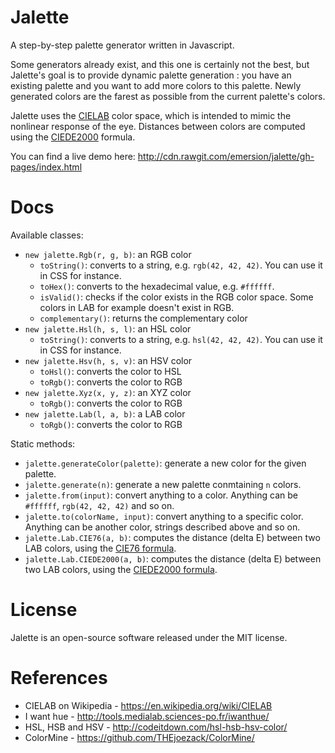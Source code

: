 Jalette
=======

A step-by-step palette generator written in Javascript.

Some generators already exist, and this one is certainly not the best, but Jalette's goal is to provide dynamic palette generation : you have an existing palette and you want to add more colors to this palette. Newly generated colors are the farest as possible from the current palette's colors.

Jalette uses the [CIELAB](http://en.wikipedia.org/wiki/CIELAB) color space, which is intended to mimic the nonlinear response of the eye. Distances between colors are computed using the [CIEDE2000](http://en.wikipedia.org/wiki/Color_difference#CIEDE2000) formula.

You can find a live demo here: http://cdn.rawgit.com/emersion/jalette/gh-pages/index.html

Docs
====

Available classes:
* `new jalette.Rgb(r, g, b)`: an RGB color
  * `toString()`: converts to a string, e.g. `rgb(42, 42, 42)`. You can use it in CSS for instance.
  * `toHex()`: converts to the hexadecimal value, e.g. `#ffffff`.
  * `isValid()`: checks if the color exists in the RGB color space. Some colors in LAB for example doesn't exist in RGB.
  * `complementary()`: returns the complementary color
* `new jalette.Hsl(h, s, l)`: an HSL color
  * `toString()`: converts to a string, e.g. `hsl(42, 42, 42)`. You can use it in CSS for instance.
* `new jalette.Hsv(h, s, v)`: an HSV color
  * `toHsl()`: converts the color to HSL
  * `toRgb()`: converts the color to RGB
* `new jalette.Xyz(x, y, z)`: an XYZ color
  * `toRgb()`: converts the color to RGB
* `new jalette.Lab(l, a, b)`: a LAB color
  * `toRgb()`: converts the color to RGB

Static methods:
* `jalette.generateColor(palette)`: generate a new color for the given palette.
* `jalette.generate(n)`: generate a new palette conmtaining `n` colors.
* `jalette.from(input)`: convert anything to a color. Anything can be `#ffffff`, `rgb(42, 42, 42)` and so on.
* `jalette.to(colorName, input)`: convert anything to a specific color. Anything can be another color, strings described above and so on.
* `jalette.Lab.CIE76(a, b)`: computes the distance (delta E) between two LAB colors, using the [CIE76 formula](http://en.wikipedia.org/wiki/Color_difference#CIE76).
* `jalette.Lab.CIEDE2000(a, b)`: computes the distance (delta E) between two LAB colors, using the [CIEDE2000 formula](http://en.wikipedia.org/wiki/Color_difference#CIEDE2000).

License
=======

Jalette is an open-source software released under the MIT license.

References
==========

* CIELAB on Wikipedia - https://en.wikipedia.org/wiki/CIELAB
* I want hue - http://tools.medialab.sciences-po.fr/iwanthue/
* HSL, HSB and HSV - http://codeitdown.com/hsl-hsb-hsv-color/
* ColorMine - https://github.com/THEjoezack/ColorMine/
